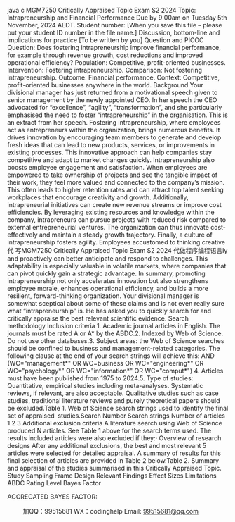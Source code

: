java c
MGM7250 Critically Appraised Topic Exam S2 2024 
Topic: Intrapreneurship and Financial Performance 
Due by 9:00am on Tuesday 5th November, 2024 AEDT. 
Student number:
[When you save this file – please put your student ID number in the file name.]
Discussion, bottom-line and implications for practice 
[To be written by you]
Question and PICOC 
Question: Does fostering intrapreneurship improve financial performance, for example through revenue growth, cost reductions and improved operational efficiency?
Population: Competitive, profit-oriented businesses.
Intervention: Fostering intrapreneurship.
Comparison: Not fostering intrapreneurship.
Outcome: Financial performance.
Context: Competitive, profit-oriented businesses anywhere in the world.
Background 
Your divisional manager has just returned from a motivational speech given to senior management by the newly appointed CEO. In her speech the CEO advocated for “excellence”, “agility”, “transformation”, and she particularly emphasised the need to foster “intrapreneurship” in the organisation. This is an extract from her speech.
Fostering intrapreneurship, where employees act as entrepreneurs within the organization, brings numerous benefits. It drives innovation by encouraging team members to generate and develop fresh ideas that can lead to new products, services, or improvements in existing processes. This innovative approach can help companies stay competitive and adapt to market changes quickly. 
Intrapreneurship also boosts employee engagement and satisfaction. When employees are empowered to take ownership of projects and see the tangible impact of their work, they feel more valued and connected to the company’s mission. This often leads to higher retention rates and can attract top talent seeking workplaces that encourage creativity and growth. 
Additionally, intrapreneurial initiatives can create new revenue streams or improve cost efficiencies. By leveraging existing resources and knowledge within the company, intrapreneurs can pursue projects with reduced risk compared to external entrepreneurial ventures. The organization can thus innovate cost-effectively and maintain a steady growth trajectory. 
Finally, a culture of intrapreneurship fosters agility. Employees accustomed to thinking creative代 写MGM7250 Critically Appraised Topic Exam S2 2024
代做程序编程语言ly and proactively can better anticipate and respond to challenges. This adaptability is especially valuable in volatile markets, where companies that can pivot quickly gain a strategic advantage. In summary, promoting intrapreneurship not only accelerates innovation but also strengthens employee morale, enhances operational efficiency, and builds a more resilient, forward-thinking organization. 
Your divisional manager is somewhat sceptical about some of these claims and is not even really sure what “intrapreneurship” is. He has asked you to quickly search for and critically appraise the best relevant scientific evidence.
Search methodology 
Inclusion criteria 1. Academic journal articles in English. The journals must be rated A or A* by the ABDC.2. Indexed by Web of Science. Do not use other databases.3. Subject areas: the Web of Science searches should be confined to business and management-related categories. The following clause at the end of your search strings will achieve this:
AND (WC="management*" OR WC=business OR WC="engineering*" OR WC="psychology*" OR WC="information*" OR WC="comput*") 4. Articles must have been published from 1975 to 2024.5. Type of studies: Quantitative, empirical studies including meta-analyses. Systematic reviews, if relevant, are also acceptable. Qualitative studies such as case studies, traditional literature reviews and purely theoretical papers should be excluded.Table 1. Web of Science search strings used to identify the final set of appraised  studies.Search Number Search strings Number of articles 1 2 3 
Additional exclusion criteria 
A literature search using Web of Science produced N articles. See Table 1 above for the search terms used. The results included articles were also excluded if they:·
Overview of research designs 
After any additional exclusions, the best and most relevant 5 articles were selected for detailed appraisal.
A summary of results for this final selection of articles are provided in Table 2 below.Table 2. Summary and appraisal of the studies summarised in this Critically Appraised Topic.
Study 
Sampling Frame 
Design 
Relevant Findings 
Effect Sizes 
Limitations 
ABDC 
Rating 
Level 
Bayes Factor 




AGGREGATED BAYES FACTOR:  


         
加QQ：99515681  WX：codinghelp  Email: 99515681@qq.com
